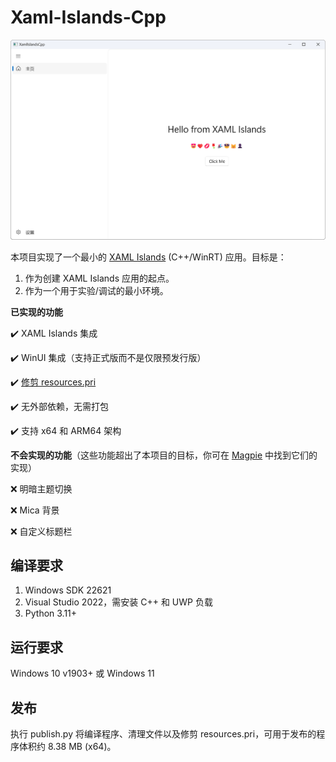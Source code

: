 # Xaml-Islands-Cpp

![MainWindow.png](img/MainWindow.png)

本项目实现了一个最小的 [XAML Islands](https://docs.microsoft.com/en-us/windows/apps/desktop/modernize/xaml-islands) (C++/WinRT) 应用。目标是：

1. 作为创建 XAML Islands 应用的起点。
2. 作为一个用于实验/调试的最小环境。

**已实现的功能**

:heavy_check_mark: XAML Islands 集成

:heavy_check_mark: WinUI 集成（支持正式版而不是仅限预发行版）

:heavy_check_mark: [修剪 resources.pri](https://github.com/microsoft/microsoft-ui-xaml/pull/4400)

:heavy_check_mark: 无外部依赖，无需打包

:heavy_check_mark: 支持 x64 和 ARM64 架构

**不会实现的功能**（这些功能超出了本项目的目标，你可在 [Magpie](https://github.com/Blinue/Magpie) 中找到它们的实现）

:x: 明暗主题切换

:x: Mica 背景

:x: 自定义标题栏

## 编译要求

1. Windows SDK 22621
2. Visual Studio 2022，需安装 C++ 和 UWP 负载
3. Python 3.11+

## 运行要求

Windows 10 v1903+ 或 Windows 11

## 发布

执行 publish.py 将编译程序、清理文件以及修剪 resources.pri，可用于发布的程序体积约 8.38 MB (x64)。
